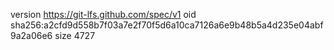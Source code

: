 version https://git-lfs.github.com/spec/v1
oid sha256:a2cfd9d558b7f03a7e2f70f5d6a10ca7126a6e9b48b5a4d235e04abf9a2a06e6
size 4727
